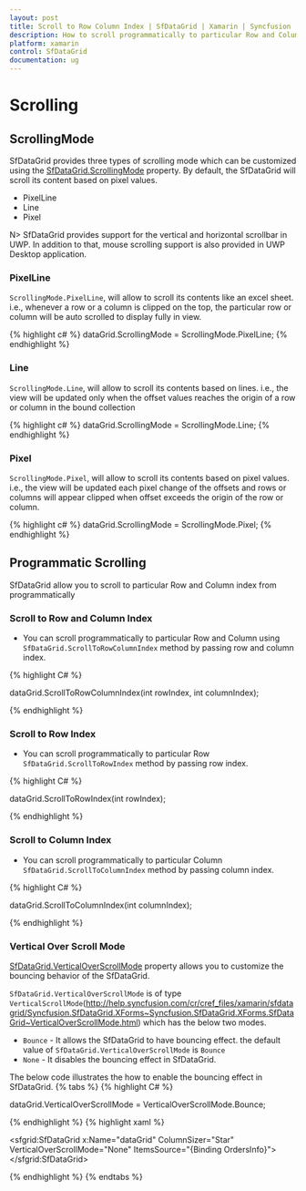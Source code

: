 ```yaml
---
layout: post
title: Scroll to Row Column Index | SfDataGrid | Xamarin | Syncfusion
description: How to scroll programmatically to particular Row and Column in a SfDataGrid.
platform: xamarin
control: SfDataGrid
documentation: ug
---
```

# Scrolling 

## ScrollingMode

SfDataGrid provides three types of scrolling mode which can be customized using the [SfDataGrid.ScrollingMode](http://help.syncfusion.com/cr/cref_files/xamarin/sfdatagrid/Syncfusion.SfDataGrid.XForms~Syncfusion.SfDataGrid.XForms.SfDataGrid~ScrollingMode.html) property. By default, the SfDataGrid will scroll its content based on pixel values.

* PixelLine
* Line
* Pixel

N> SfDataGrid provides support for the vertical and horizontal scrollbar in UWP. In addition to that, mouse scrolling support is also provided in UWP Desktop application.

### PixelLine

`ScrollingMode.PixelLine`, will allow to scroll its contents like an excel sheet. i.e., whenever a row or a column is clipped on the top, the particular row or column will be auto scrolled to display fully in view.

{% highlight c# %}
dataGrid.ScrollingMode = ScrollingMode.PixelLine; 
{% endhighlight %}

### Line

`ScrollingMode.Line`, will allow to scroll its contents based on lines. i.e., the view will be updated only when the offset values reaches the origin of a row or column in the bound collection

{% highlight c# %}
dataGrid.ScrollingMode = ScrollingMode.Line; 
{% endhighlight %}

### Pixel

`ScrollingMode.Pixel`, will allow to scroll its contents based on pixel values. i.e., the view will be updated each pixel change of the offsets and rows or columns will appear clipped when offset exceeds the origin of the row or column.

{% highlight c# %}
dataGrid.ScrollingMode = ScrollingMode.Pixel; 
{% endhighlight %}

## Programmatic Scrolling

SfDataGrid allow you to scroll to particular Row and Column index from programmatically

### Scroll to Row and Column Index

* You can scroll programmatically to particular Row and Column using `SfDataGrid.ScrollToRowColumnIndex` method by passing row and column index.

{% highlight C# %}

dataGrid.ScrollToRowColumnIndex(int rowIndex, int columnIndex);

{% endhighlight %}

### Scroll to Row Index

* You can scroll programmatically to particular Row `SfDataGrid.ScrollToRowIndex` method by passing row index.

{% highlight C# %}

dataGrid.ScrollToRowIndex(int rowIndex);

{% endhighlight %}

### Scroll to Column Index

* You can scroll programmatically to particular Column `SfDataGrid.ScrollToColumnIndex` method by passing column index.

{% highlight C# %}

dataGrid.ScrollToColumnIndex(int columnIndex);

{% endhighlight %}

### Vertical Over Scroll Mode
[SfDataGrid.VerticalOverScrollMode](http://help.syncfusion.com/cr/cref_files/xamarin/sfdatagrid/Syncfusion.SfDataGrid.XForms~Syncfusion.SfDataGrid.XForms.SfDataGrid~VerticalOverScrollMode.html) property allows you to customize the bouncing behavior of the SfDataGrid.

 `SfDataGrid.VerticalOverScrollMode` is of type `VerticalScrollMode`(http://help.syncfusion.com/cr/cref_files/xamarin/sfdatagrid/Syncfusion.SfDataGrid.XForms~Syncfusion.SfDataGrid.XForms.SfDataGrid~VerticalOverScrollMode.html) which has the below two modes. 
 * `Bounce` - It allows the SfDataGrid to have bouncing effect. the default value of `SfDataGrid.VerticalOverScrollMode` is `Bounce` 
 * `None` - It disables the bouncing effect in SfDataGrid.

The below code illustrates the how to enable the bouncing effect in SfDataGrid. 
{% tabs %}
{% highlight C# %}

dataGrid.VerticalOverScrollMode = VerticalOverScrollMode.Bounce;

{% endhighlight %}
{% highlight xaml %}

  <sfgrid:SfDataGrid x:Name="dataGrid"
                     ColumnSizer="Star"
                     VerticalOverScrollMode="None"
                     ItemsSource="{Binding OrdersInfo}">  
  </sfgrid:SfDataGrid>

{% endhighlight %}
{% endtabs %}
